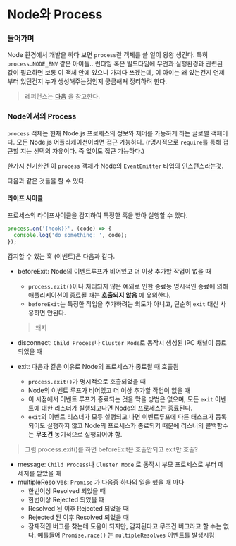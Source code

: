 # Node와 Process

### 들어가며
Node 환경에서 개발을 하다 보면  `process`란 객체를 쓸 일이 왕왕 생긴다. 특히 `process.NODE_ENV` 같은 아이들..
런타임 혹은 빌드타임에 무언과 실행환경과 관련된 값이 필요하면 보통 이 객체 안에 있으니 가져다 쓰겠는데, 이 아이는 왜 있는건지 언제부터 있던건지 누가 생성해주는것인지 궁금해져 정리하려 한다.

> 레퍼런스는 [다음](https://nodejs.org/api/process.html) 을 참고한다.

### Node에서의 Process
`process` 객체는 현재 Node.js 프로세스의 정보와 제어를 가능하게 하는 글로벌 객체이다. 모든 Node.js 어플리케이션이라면 접근 가능하다. (r명시적으로 `require`를 통해 접근할 지는 선택의 자유이다. 즉 없이도 접근 가능하다.)

한가지 신기한건 이 `process` 객체가 Node의 `EventEmitter` 타입의 인스턴스라는것.

다음과 같은 것들을 할 수 있다.

#### 라이프 사이클
프로세스의 라이프사이클을 감지하여 특정한 훅을 받아 실행할 수 있다.
```javascript
process.on('{hook}}', (code) => {
  console.log('do something: ', code);
});
```

감지할 수 있는 훅 (이벤트)은 다음과 같다.

- beforeExit: Node의 이벤트루프가 비어있고 더 이상 추가할 작업이 없을 때
  + `process.exit()`이나 처리되지 않은 예외로 인한 종료등 명시적인 종료에 의해 애플리케이션이 종료될 때는 **호출되지 않음** 에 유의한다.
  + `beforeExit`는 특정한 작업을 추가하려는 의도가 아니고, 단순히 `exit` 대신 사용하면 안된다.
  > 왜지

- disconnect: `Child Process`나 `Cluster Mode`로 동작시 생성된 IPC 채널이 종료되었을 때
- exit: 다음과 같은 이유로 Node의 프로세스가 종료될 때 호출됨
  + `process.exit()`가 명시적으로 호출되었을 때
  + Node의 이벤트 루프가 비어있고 더 이상 추가할 작업이 없을 때
  + 이 시점에서 이벤트 루프가 종료되는 것을 막을 방법은 없으며, 모든 `exit` 이벤트에 대한 리스너가 실행되고나면 Node의 프로세스는 종료된다.
  + `exit`의 이벤트 리스너가 모두 실행되고 나면 이벤트루프에 다른 태스크가 등록되어도 실행하지 않고 Node의 프로세스가 종료되기 때문에 리스너의 콜백함수는 **무조건** 동기적으로 실행되어야 함.
> 그럼 process.exit()를 하면 beforeExit은 호출안되고 exit만 호출?

- message: `Child Process`나 `Cluster Mode` 로 동작시 부모 프로세스로 부터 메세지를 받았을 때
- multipleResolves: `Promise` 가 다음중 하나의 일을 했을 때 마다
  + 한번이상 Resolved 되었을 때
  + 한번이상 Rejected 되었을 때
  + Resolved 된 이후 Rejected 되었을 때
  + Rejected 된 이후 Resolved 되었을 때
  + 잠재적인 버그를 찾는데 도움이 되지만, 감지된다고 무조건 버그라고 할 수는 없다. 예를들어 `Promise.race()` 는 `multipleResolves` 이벤트를 발생시킴

